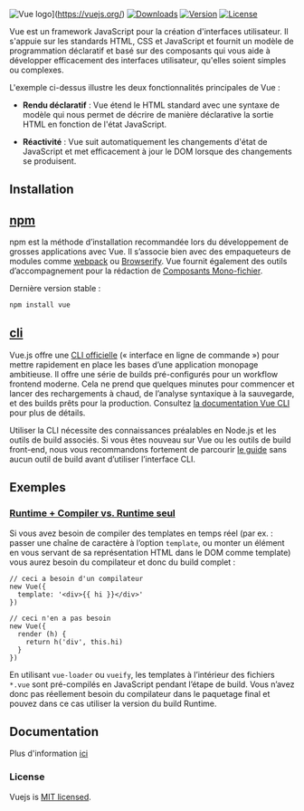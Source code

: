 ﻿![Vue logo](https://camo.githubusercontent.com/c8f91d18976e27123643a926a2588b8d931a0292fd0b6532c3155379e8591629/68747470733a2f2f7675656a732e6f72672f696d616765732f6c6f676f2e706e67)](https://vuejs.org/)
[![Downloads](https://camo.githubusercontent.com/a59bbe40866f28928406c8775963465180a4c338b16a0122d327a6cdaf8fbc08/68747470733a2f2f696d672e736869656c64732e696f2f6e706d2f646d2f7675652e7376673f73616e6974697a653d74727565)](https://npmcharts.com/compare/vue?minimal=true)  [![Version](https://camo.githubusercontent.com/6a1ee221c99c800e8d3b104c99033afa11d84c16f58e77632d21ed9d2370f49d/68747470733a2f2f696d672e736869656c64732e696f2f6e706d2f762f7675652e7376673f73616e6974697a653d74727565)](https://www.npmjs.com/package/vue)  [![License](https://camo.githubusercontent.com/9cd15767dc45dd1a09a15c0751f65623b4040bc28f13875a3803250e3d95e167/68747470733a2f2f696d672e736869656c64732e696f2f6e706d2f6c2f7675652e7376673f73616e6974697a653d74727565)](https://fr.wikipedia.org/wiki/Licence_MIT)

Vue est un framework JavaScript pour la création d'interfaces utilisateur. Il s'appuie sur les standards HTML, CSS et JavaScript et fournit un modèle de programmation déclaratif et basé sur des composants qui vous aide à développer efficacement des interfaces utilisateur, qu'elles soient simples ou complexes.

L'exemple ci-dessus illustre les deux fonctionnalités principales de Vue :

-   **Rendu déclaratif** : Vue étend le HTML standard avec une syntaxe de modèle qui nous permet de décrire de manière déclarative la sortie HTML en fonction de l'état JavaScript.
    
-   **Réactivité** : Vue suit automatiquement les changements d'état de JavaScript et met efficacement à jour le DOM lorsque des changements se produisent.

## Installation

## [npm](https://docs.npmjs.com/about-npm)

npm est la méthode d’installation recommandée lors du développement de grosses applications avec Vue. Il s’associe bien avec des empaqueteurs de modules comme  [webpack](https://webpack.js.org/)  ou  [Browserify](http://browserify.org/). Vue fournit également des outils d’accompagnement pour la rédaction de  [Composants Mono-fichier](https://fr.vuejs.org/v2/guide/single-file-components.html).

Dernière version stable :
```bash
npm install vue
```

## [cli](https://fr.vuejs.org/v2/guide/installation.html#CLI)

Vue.js offre une  [CLI officielle](https://github.com/vuejs/vue-cli)  (« interface en ligne de commande ») pour mettre rapidement en place les bases d’une application monopage ambitieuse. Il offre une série de builds pré-configurés pour un workflow frontend moderne. Cela ne prend que quelques minutes pour commencer et lancer des rechargements à chaud, de l’analyse syntaxique à la sauvegarde, et des builds prêts pour la production. Consultez  [la documentation Vue CLI](https://cli.vuejs.org/)  pour plus de détails.

Utiliser la CLI nécessite des connaissances préalables en Node.js et les outils de build associés. Si vous êtes nouveau sur Vue ou les outils de build front-end, nous vous recommandons fortement de parcourir  [le guide](https://fr.vuejs.org/v2/guide/)  sans aucun outil de build avant d’utiliser l’interface CLI.

## Exemples

### [Runtime + Compiler vs. Runtime seul](https://fr.vuejs.org/v2/guide/installation.html#Runtime-Compiler-vs-Runtime-seul "Runtime + Compiler vs. Runtime seul")

Si vous avez besoin de compiler des templates en temps réel (par ex. : passer une chaîne de caractère à l’option  `template`, ou monter un élément en vous servant de sa représentation HTML dans le DOM comme template) vous aurez besoin du compilateur et donc du build complet :

```
// ceci a besoin d'un compilateur
new Vue({
  template: '<div>{{ hi }}</div>'
})

// ceci n'en a pas besoin
new Vue({
  render (h) {
    return h('div', this.hi)
  }
})
```

En utilisant  `vue-loader`  ou  `vueify`, les templates à l’intérieur des fichiers  `*.vue`  sont pré-compilés en JavaScript pendant l’étape de build. Vous n’avez donc pas réellement besoin du compilateur dans le paquetage final et pouvez dans ce cas utiliser la version du build Runtime.

## Documentation

Plus d'information [ici](https://fr.vuejs.org/v2/guide/installation.html)

### License

Vuejs is [MIT licensed](https://fr.wikipedia.org/wiki/Licence_MIT).

